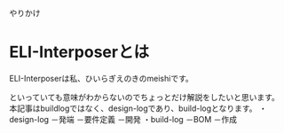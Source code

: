 やりかけ


# ELI-Interposerとは

ELI-Interposerは私、ひいらぎえのきのmeishiです。  

といっていても意味がわからないのでちょっとだけ解説をしたいと思います。  本記事はbuildlogではなく、design-logであり、build-logとなります。
・design-log
－発端
－要件定義
－開発
・build-log
－BOM
－作成
